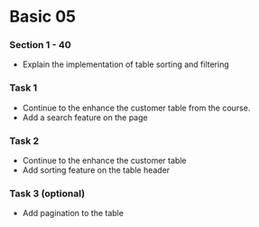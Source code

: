 # Basic 05

### Section 1 - 40
* Explain the implementation of table sorting and filtering



### Task 1
* Continue to the enhance the customer table from the course.
* Add a search feature on the page


### Task 2
* Continue to the enhance the customer table
* Add sorting feature on the table header

### Task 3 (optional)
* Add pagination to the table
